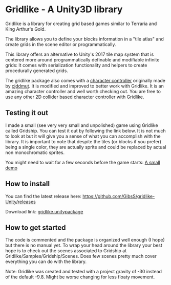 # Gridlike - A Unity3D library 

Gridlike is a library for creating grid based games similar to Terraria and King Arthur's Gold.

The library allows you to define your blocks information in a "tile atlas" and create grids in the scene editor or programmatically.

This library offers an alternative to Unity's 2017 tile map system that is centered more around programmatically definable and modifiable infinite grids:
It comes with serialization functionality and helpers to create procedurally generated grids.

The gridlike package also comes with a [character controller](https://github.com/cjddmut/Unity-2D-Platformer-Controller) originally made 
by [cjddmut](https://github.com/cjddmut). It is modified and improved to better work with Gridlike. It is an amazing character controller 
and well worth checking out. You are free to use any other 2D collider based character controller with Gridlike.

## Testing it out

I made a small (see very very small and unpolished) game using Gridlike called Gridship. You can test it out by following the link below.
It is not much to look at but it will give you a sense of what you can accomplish with the library. It is important to note
that despite the tiles (or blocks if you prefer) being a single color, they are actually sprite and could be replaced by actual 
non monochromatic sprites.

You might need to wait for a few seconds before the game starts:
[A small demo](https://gibss.github.io/test/gridlike-unity/Gridship3/)

## How to install

You can find the latest release here: https://github.com/GibsS/gridlike-Unity/releases

Download link: [gridlike.unitypackage](https://github.com/GibsS/gridlike-Unity/releases/download/1.0.0/gridlike.unitypackage)

## How to get started

The code is commented and the package is organized well enough (I hope) but there is no manual yet. To wrap your head around the library
your best hope is to check out the scenes associated to Gridship at Gridlike/Samples/Gridship/Scenes. Does few scenes pretty much cover 
everything you can do with the library.

Note: Gridlike was created and tested with a project gravity of -30 instead of the default -9.8. Might be worse changing for less floaty
movement.
